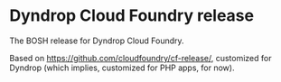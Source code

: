 # Dyndrop Cloud Foundry release

The BOSH release for Dyndrop Cloud Foundry.

Based on https://github.com/cloudfoundry/cf-release/, customized for Dyndrop (which implies, customized for PHP apps, for now).
